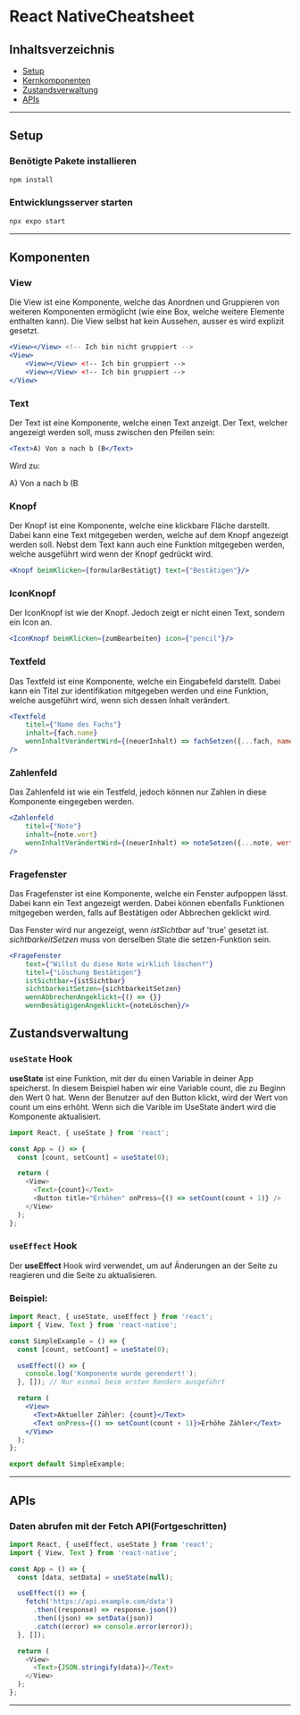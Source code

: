 # React NativeCheatsheet

## Inhaltsverzeichnis
- [Setup](#setup)
- [Kernkomponenten](#komponenten)
- [Zustandsverwaltung](#zustandsverwaltung)
- [APIs](#apis)
---

## Setup

### Benötigte Pakete installieren 
```bash
npm install
```

### Entwicklungsserver starten
```bash
npx expo start
```

---

## Komponenten

### View

Die View ist eine Komponente, welche das Anordnen und Gruppieren von weiteren Komponenten ermöglicht (wie eine Box, welche weitere Elemente enthalten kann).
Die View selbst hat kein Aussehen, ausser es wird explizit gesetzt.

```jsx 
<View></View> <!-- Ich bin nicht gruppiert -->
<View>
    <View></View> <!-- Ich bin gruppiert -->
    <View></View> <!-- Ich bin gruppiert -->
</View>
```

### Text

Der Text ist eine Komponente, welche einen Text anzeigt. Der Text, welcher angezeigt werden soll, muss zwischen den Pfeilen sein:

```jsx
<Text>A) Von a nach b (B</Text>
```

Wird zu:

A) Von a nach b (B

### Knopf

Der Knopf ist eine Komponente, welche eine klickbare Fläche darstellt. Dabei kann eine Text mitgegeben werden, welche auf dem Knopf angezeigt werden soll. Nebst dem Text kann auch eine Funktion mitgegeben werden, welche ausgeführt wird wenn der Knopf gedrückt wird.

```jsx
<Knopf beimKlicken={formularBestätigt} text={"Bestätigen"}/>
```

### IconKnopf

Der IconKnopf ist wie der Knopf. Jedoch zeigt er nicht einen Text, sondern ein Icon an.

```jsx
<IconKnopf beimKlicken={zumBearbeiten} icon={"pencil"}/>
```

### Textfeld

Das Textfeld ist eine Komponente, welche ein Eingabefeld darstellt. Dabei kann ein Titel zur identifikation mitgegeben werden und eine Funktion, welche ausgeführt wird, wenn sich dessen Inhalt verändert.

```jsx
<Textfeld
    titel={"Name des Fachs"}
    inhalt={fach.name}
    wennInhaltVerändertWird={(neuerInhalt) => fachSetzen({...fach, name: neuerInhalt})}
/>
```

### Zahlenfeld

Das Zahlenfeld ist wie ein Testfeld, jedoch können nur Zahlen in diese Komponente eingegeben werden.

```jsx
<Zahlenfeld
    titel={"Note"}
    inhalt={note.wert}
    wennInhaltVerändertWird={(neuerInhalt) => noteSetzen({...note, wert: neuerInhalt})}
/>
```

### Fragefenster

Das Fragefenster ist eine Komponente, welche ein Fenster aufpoppen lässt. Dabei kann ein Text angezeigt werden.
Dabei können ebenfalls Funktionen mitgegeben werden, falls auf Bestätigen oder Abbrechen geklickt wird.

Das Fenster wird nur angezeigt, wenn _istSichtbar_ auf 'true' gesetzt ist. _sichtbarkeitSetzen_ muss von derselben State die setzen-Funktion sein.

```jsx
<FrageFenster
    text={"Willst du diese Note wirklich löschen?"}
    titel={"Löschung Bestätigen"}
    istSichtbar={istSichtbar}
    sichtbarkeitSetzen={sichtbarkeitSetzen}
    wennAbbrechenAngeklickt={() => {}}
    wennBesätigigenAngeklickt={noteLöschen}/>
```

## Zustandsverwaltung

### `useState` Hook
<b>useState</b> ist eine Funktion, mit der du einen Variable in deiner App speicherst. In diesem Beispiel haben wir eine Variable count, die zu Beginn den Wert 0 hat. Wenn der Benutzer auf den Button klickt, wird der Wert von count um eins erhöht.
Wenn sich die Varible im UseState ändert wird die Komponente aktualisiert.
```javascript
import React, { useState } from 'react';

const App = () => {
  const [count, setCount] = useState(0);

  return (
    <View>
      <Text>{count}</Text>
      <Button title="Erhöhen" onPress={() => setCount(count + 1)} />
    </View>
  );
};
```

### `useEffect` Hook 

Der <b>useEffect</b> Hook wird verwendet, um auf Änderungen an der Seite zu reagieren und die Seite zu aktualisieren.

### Beispiel:

```jsx
import React, { useState, useEffect } from 'react';
import { View, Text } from 'react-native';

const SimpleExample = () => {
  const [count, setCount] = useState(0);

  useEffect(() => {
    console.log('Komponente wurde gerendert!');
  }, []); // Nur einmal beim ersten Rendern ausgeführt

  return (
    <View>
      <Text>Aktueller Zähler: {count}</Text>
      <Text onPress={() => setCount(count + 1)}>Erhöhe Zähler</Text>
    </View>
  );
};

export default SimpleExample;
```

---

## APIs

### Daten abrufen mit der Fetch API(Fortgeschritten)
```javascript
import React, { useEffect, useState } from 'react';
import { View, Text } from 'react-native';

const App = () => {
  const [data, setData] = useState(null);

  useEffect(() => {
    fetch('https://api.example.com/data')
      .then((response) => response.json())
      .then((json) => setData(json))
      .catch((error) => console.error(error));
  }, []);

  return (
    <View>
      <Text>{JSON.stringify(data)}</Text>
    </View>
  );
};
```

---
